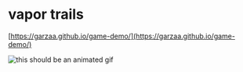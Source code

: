 # vapor trails
[https://garzaa.github.io/game-demo/](https://garzaa.github.io/game-demo/)

![this should be an animated gif](https://66.media.tumblr.com/39a46cc8bf0e0307ffdb134941f50cdf/tumblr_inline_pj51h5oWAt1smveb6_640.gif)
